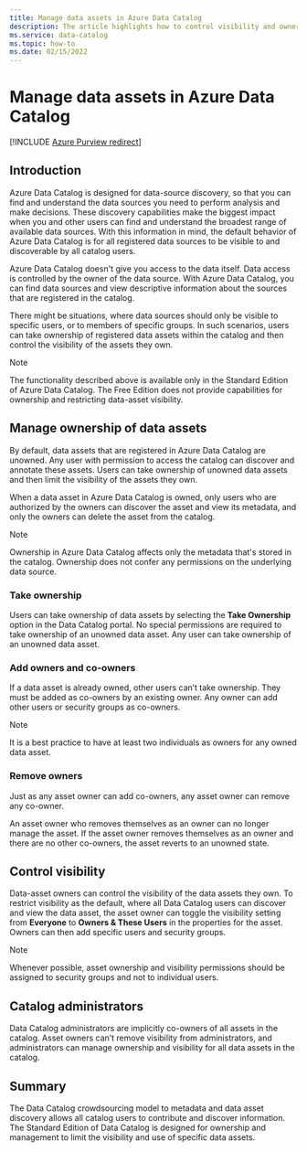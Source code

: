 ```yaml
---
title: Manage data assets in Azure Data Catalog
description: The article highlights how to control visibility and ownership of data assets registered in Azure Data Catalog.
ms.service: data-catalog
ms.topic: how-to
ms.date: 02/15/2022
---
```

# Manage data assets in Azure Data Catalog

[!INCLUDE [Azure Purview redirect](../../includes/data-catalog-use-purview.md)]

## Introduction

Azure Data Catalog is designed for data-source discovery, so that you can find and understand the data sources you need to perform analysis and make decisions. These discovery capabilities make the biggest impact when you and other users can find and understand the broadest range of available data sources. With this information in mind, the default behavior of Azure Data Catalog is for all registered data sources to be visible to and discoverable by all catalog users.

Azure Data Catalog doesn't give you access to the data itself. Data access is controlled by the owner of the data source. With Azure Data Catalog, you can find data sources and view descriptive information about the sources that are registered in the catalog.

There might be situations, where data sources should only be visible to specific users, or to members of specific groups. In such scenarios, users can take ownership of registered data assets within the catalog and then control the visibility of the assets they own.

> [!NOTE]
> The functionality described above is available only in the Standard Edition of Azure Data Catalog. The Free Edition does not provide capabilities for ownership and restricting data-asset visibility.

## Manage ownership of data assets

By default, data assets that are registered in Azure Data Catalog are unowned. Any user with permission to access the catalog can discover and annotate these assets. Users can take ownership of unowned data assets and then limit the visibility of the assets they own.

When a data asset in Azure Data Catalog is owned, only users who are authorized by the owners can discover the asset and view its metadata, and only the owners can delete the asset from the catalog.

> [!NOTE]
> Ownership in Azure Data Catalog affects only the metadata that's stored in the catalog. Ownership does not confer any permissions on the underlying data source.

### Take ownership

Users can take ownership of data assets by selecting the **Take Ownership** option in the Data Catalog portal. No special permissions are required to take ownership of an unowned data asset. Any user can take ownership of an unowned data asset.

### Add owners and co-owners

If a data asset is already owned, other users can’t take ownership. They must be added as co-owners by an existing owner. Any owner can add other users or security groups as co-owners.

> [!NOTE]
> It is a best practice to have at least two individuals as owners for any owned data asset.

### Remove owners

Just as any asset owner can add co-owners, any asset owner can remove any co-owner.

An asset owner who removes themselves as an owner can no longer manage the asset. If the asset owner removes themselves as an owner and there are no other co-owners, the asset reverts to an unowned state.

## Control visibility

Data-asset owners can control the visibility of the data assets they own. To restrict visibility as the default, where all Data Catalog users can discover and view the data asset, the asset owner can toggle the visibility setting from **Everyone** to **Owners & These Users** in the properties for the asset. Owners can then add specific users and security groups.

> [!NOTE]
> Whenever possible, asset ownership and visibility permissions should be assigned to security groups and not to individual users.

## Catalog administrators

Data Catalog administrators are implicitly co-owners of all assets in the catalog. Asset owners can’t remove visibility from administrators, and administrators can manage ownership and visibility for all data assets in the catalog.

## Summary

The Data Catalog crowdsourcing model to metadata and data asset discovery allows all catalog users to contribute and discover information. The Standard Edition of Data Catalog is designed for ownership and management to limit the visibility and use of specific data assets.
